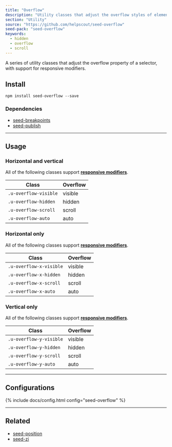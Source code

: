 ```yaml
---
title: "Overflow"
description: "Utility classes that adjust the overflow styles of elements."
section: "Utility"
source: "https://github.com/helpscout/seed-overflow"
seed-pack: "seed-overflow"
keywords:
  - hidden
  - overflow
  - scroll
---
```


A series of utility classes that adjust the overflow property of a selector, with support for responsive modifiers.


## Install

```
npm install seed-overflow --save
```


### Dependencies

* [seed-breakpoints](/seed/packs/seed-breakpoints)
* [seed-publish](/seed/packs/seed-publish)



---



## Usage

### Horizontal and vertical

All of the following classes support **[responsive modifiers](/seed/packs/seed-breakpoints/#responsive-modifiers)**.


| Class                 | Overflow |
| ---                   | ---      |
| `.u-overflow-visible` | visible  |
| `.u-overflow-hidden`  | hidden   |
| `.u-overflow-scroll`  | scroll   |
| `.u-overflow-auto`    | auto     |


### Horizontal only

All of the following classes support **[responsive modifiers](/seed/packs/seed-breakpoints/#responsive-modifiers)**.


| Class                   | Overflow |
| ---                     | ---      |
| `.u-overflow-x-visible` | visible  |
| `.u-overflow-x-hidden`  | hidden   |
| `.u-overflow-x-scroll`  | scroll   |
| `.u-overflow-x-auto`    | auto     |


### Vertical only

All of the following classes support **[responsive modifiers](/seed/packs/seed-breakpoints/#responsive-modifiers)**.


| Class                   | Overflow |
| ---                     | ---      |
| `.u-overflow-y-visible` | visible  |
| `.u-overflow-y-hidden`  | hidden   |
| `.u-overflow-y-scroll`  | scroll   |
| `.u-overflow-y-auto`    | auto     |


---



## Configurations

{% include docs/config.html config="seed-overflow" %}



---



## Related

* [seed-position](/seed/packs/seed-position)
* [seed-zi](/seed/packs/seed-zi)
